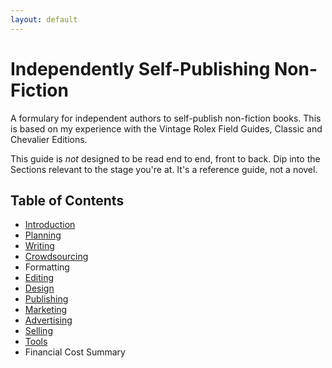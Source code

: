 ```yaml
---
layout: default 
---
```

# Independently Self-Publishing Non-Fiction
A formulary for independent authors to self-publish non-fiction books. This is based on my experience with the Vintage Rolex Field Guides, Classic and Chevalier Editions.

This guide is *not* designed to be read end to end, front to back. Dip into the Sections relevant to the stage you're at. It's a reference guide, not a novel.

## Table of Contents
* [Introduction](Introduction.md)
* [Planning](Planning.md)
* [Writing](Writing.md)
* [Crowdsourcing](Crowding.md)
* Formatting
* [Editing](Editing.md)
* [Design](Design.md)
* [Publishing](Publishing.md)
* [Marketing](Marketing.md)
* [Advertising](Advertising.md)
* [Selling](Selling.md)
* [Tools](Toolchain.md)
* Financial Cost Summary
